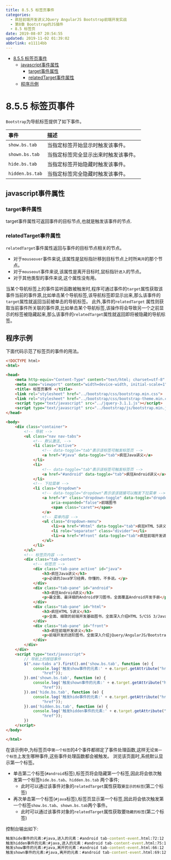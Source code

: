 ```yaml
---
title: 8.5.5 标签页事件
categories: 
  - 疯狂前端开发讲义JQuery AngularJS Bootstrap前端开发实战
  - 第8章 Bootstrap的JS插件
  - 8.5 标签页
date: 2019-08-07 20:54:55
updated: 2019-11-02 01:39:02
abbrlink: e11114bb
---
```

- [8.5.5 标签页事件](/ReadingNotes/e11114bb/#8-5-5-标签页事件)
    - [javascript事件属性](/ReadingNotes/e11114bb/#javascript事件属性)
        - [target事件属性](/ReadingNotes/e11114bb/#target事件属性)
        - [relatedTarget事件属性](/ReadingNotes/e11114bb/#relatedTarget事件属性)
    - [程序示例](/ReadingNotes/e11114bb/#程序示例)

<!--more-->
<script src="https://cdn.bootcss.com/jquery/3.4.0/jquery.slim.min.js"></script>
<script>$(document).ready(function () {$(".post-body > ul:nth-child(1)").hide();});</script>

<!--end-->
<!--SSTStart-->
# 8.5.5 标签页事件 #
`Bootstrap`为导航标签提供了如下事件。

|事件|描述|
|:---|:---|
|`show.bs.tab`|当指定标签开始显示时触发该事件。|
|`shown.bs.tab`|当指定标签完全显示出来时触发该事件。|
|`hide.bs.tab`|当指定标签开始隐藏时触发该事件。|
|`hidden.bs.tab`|当指定标签完全隐藏时触发该事件。|
## javascript事件属性 ##
### target事件属性 ###
target事件属性可返回事件的目标节点,也就是触发该事件的节点.
### relatedTarget事件属性 ###
`relatedTarget`事件属性返回与事件的目标节点相关的节点。
- 对于`mouseover`事件来说,该属性是鼠标指针移到目标节点上时所`离开`的那个节点。
- 对于`mouseout`事件来说,该属性是离开目标时,鼠标指针`进入`的节点。
- 对于其他类型的事件来说,这个属性没有用。

当某个导航标签上的事件监听函数被触发时,程序可通过事件的`target`属性获取该事件当前的事件源,比如单击某个导航标签,该导航标签即显示出来,那么该事件的`target`属性就返回当前被单击的导航标签。
此外,事件的`relatedTarget` 属性则获取当前事件所关联的事件源,比如单击某个导航标签,该操作将会导致另一个之前显示的标签被隐藏起来,那么该事件的`relatedTarget`属性就返回即将被隐藏的导航标签。
## 程序示例 ##
下面代码示范了标签页的事件的用法。
```html
<!DOCTYPE html>
<html>

<head>
	<meta http-equiv="Content-Type" content="text/html; charset=utf-8" />
	<meta name="viewport" content="width=device-width, initial-scale=1">
	<title> 标签页事件 </title>
	<link rel="stylesheet" href="../bootstrap/css/bootstrap.min.css">
	<link rel="stylesheet" href="../bootstrap/css/bootstrap-theme.min.css">
	<script type="text/javascript" src="../jquery-3.1.1.js"></script>
	<script type="text/javascript" src="../bootstrap/js/bootstrap.min.js"></script>
</head>

<body>
	<div class="container">
		<!-- 导航 -->
		<ul class="nav nav-tabs">
			<!-- 默认激活, -->
			<li class="active">
				<!-- data-toggle="tab"表示该标签可触发标签页 -->
				<a href="#java" data-toggle="tab">疯狂Java讲义</a>
			</li>
			<li>
				<!-- data-toggle="tab"表示该标签可触发标签页 -->
				<a href="#android" data-toggle="tab">疯狂Android讲义</a>
			</li>
			<!-- 下拉菜单 -->
			<li class="dropdown">
				<!-- data-toggle="dropdown"表示该该链接可以触发下拉菜单 -->
				<a href="#" class="dropdown-toggle" data-toggle="dropdown" role="button" aria-haspopup="true"
					aria-expanded="false">前端图书
					<span class="caret"></span>
				</a>
				<!-- 菜单内容 -->
				<ul class="dropdown-menu">
					<li><a href="#html" data-toggle="tab">疯狂HTML 5讲义</a></li>
					<li role="separator" class="divider"></li>
					<li><a href="#front" data-toggle="tab">疯狂前端开发讲义</a></li>
				</ul>
			</li>
		</ul>
		<!-- 标签页内容 -->
		<div class="tab-content">
			<!-- 标签页 -->
			<div class="tab-pane active" id="java">
				<h3>疯狂Java讲义</h3>
				<p>必读的Java学习经典，你懂的，不多说。</p>
			</div>
			<div class="tab-pane" id="android">
				<h3>疯狂Android讲义</h3>
				<p>最全面、最详细的Android学习图书，全面覆盖Android开发手册</p>
			</div>
			<div class="tab-pane" id="html">
				<h3>疯狂HTML 5讲义</h3>
				<p>全面、细致的前端开发基础图书，全面深入介绍HTML 5/CSS 3/JavaScript知识。</p>
			</div>
			<div class="tab-pane" id="front">
				<h3>疯狂前端开发讲义</h3>
				<p>前端开发的进阶图书，全面深入介绍jQuery/AngularJS/Bootstrap等框架。</p>
			</div>
		</div>
	</div>
	<script type="text/javascript">
		// 导航上的按钮事件
		$(".nav-tabs a").first().on('show.bs.tab', function (e) {
			console.log('触发show事件的元素:' + e.target.getAttribute("href") + ",离开的元素：" + e.relatedTarget.getAttribute(
				"href"));
		}).on('shown.bs.tab', function (e) {
			console.log('触发shown事件的元素:' + e.target.getAttribute("href") + ",离开的元素：" + e.relatedTarget.getAttribute(
				"href"));
		}).on('hide.bs.tab', function (e) {
			console.log('触发hide事件的元素:' + e.target.getAttribute("href") + ",进入的元素：" + e.relatedTarget.getAttribute(
				"href"));
		}).on('hidden.bs.tab', function (e) {
			console.log('触发hidden事件的元素:' + e.target.getAttribute("href") + ",进入的元素：" + e.relatedTarget.getAttribute(
				"href"));
		})
	</script>
</body>

</html>
```
在该示例中,为标签页中`第一个标签`的4个事件都绑定了事件处理函数,这样无论`第一个标签`上发生哪种事件,这些事件处理函数都会被触发。
浏览该页面时,系统默认显示第一个标签。
- 单击第二个标签(`#android`标签),标签页将会隐藏第一个标签,因此将会依次触发第一个标签`hide.bs.tab`、`hidden.bs.tab` 两个事件;
    - 此时可以通过该事件对象的`relatedTarget`属性获取`要显示的标签`(第二个标签)
- 再次单击第一个标签(`#java`标签),标签页显示第一个标签,因此将会依次触发第一个标签`show.bs.tab`、`shown.bs.tab`两个事件。
    - 此时可以通过该事件对象的`relatedTarget`属性获取要`隐藏的标签`(第二个标签)
<!--SSTStop-->

控制台输出如下:
```cmd
触发hide事件的元素:#java,进入的元素：#android tab-content-event.html:72:12
触发hidden事件的元素:#java,进入的元素：#android tab-content-event.html:75:12
触发show事件的元素:#java,离开的元素：#android tab-content-event.html:66:12
触发shown事件的元素:#java,离开的元素：#android tab-content-event.html:69:12
```

